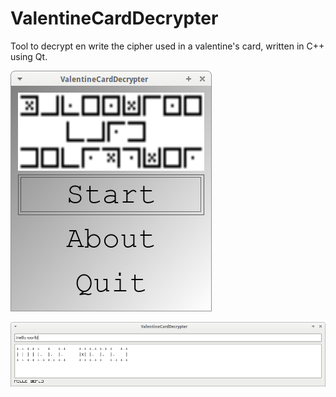 # ValentineCardDecrypter

Tool to decrypt en write the cipher used in a valentine's card, written in C++ using Qt.

![ValentineCardDecrypter menu v3.0](Screenshots/ValentineCardDecrypterMenu_3_0.png)

![ValentineCardDecrypter v3.0](Screenshots/ValentineCardDecrypter_3_0.png)
